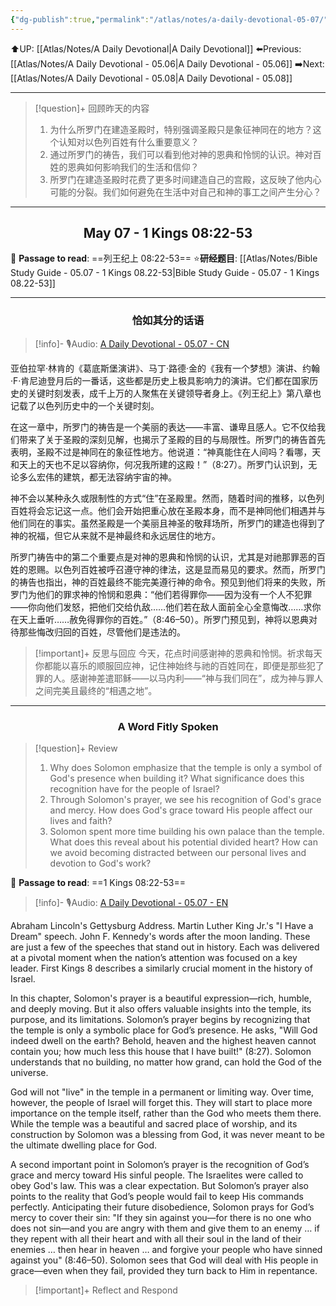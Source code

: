 ```yaml
---
{"dg-publish":true,"permalink":"/atlas/notes/a-daily-devotional-05-07/"}
---
```


 ⬆️UP: [[Atlas/Notes/A Daily Devotional\|A Daily Devotional]]
⬅️Previous: [[Atlas/Notes/A Daily Devotional - 05.06\|A Daily Devotional - 05.06]]
➡️Next: [[Atlas/Notes/A Daily Devotional - 05.08\|A Daily Devotional - 05.08]]

---

> [!question]+ 回顾昨天的内容
> 1. ⁠为什么所罗门在建造圣殿时，特别强调圣殿只是象征神同在的地方？这个认知对以色列百姓有什么重要意义？
> 2. 通过所罗门的祷告，我们可以看到他对神的恩典和怜悯的认识。神对百姓的恩典如何影响我们的生活和信仰？
> 3. 所罗门在建造圣殿时花费了更多时间建造自己的宫殿，这反映了他内心可能的分裂。我们如何避免在生活中对自己和神的事工之间产生分心？


---
## <center>May 07 -  1 Kings 08:22-53</center>

📖 **Passage to read**: ==列王纪上 08:22-53==
⭐**研经题目**: [[Atlas/Notes/Bible Study Guide - 05.07 - 1 Kings 08.22-53\|Bible Study Guide - 05.07 - 1 Kings 08.22-53]]

---
### <center>恰如其分的话语</center>

> [!info]- 🎙️Audio: [A Daily Devotional - 05.07 - CN]()

亚伯拉罕·林肯的《葛底斯堡演讲》、马丁·路德·金的《我有一个梦想》演讲、约翰·F·肯尼迪登月后的一番话，这些都是历史上极具影响力的演讲。它们都在国家历史的关键时刻发表，成千上万的人聚焦在关键领导者身上。《列王纪上》第八章也记载了以色列历史中的一个关键时刻。

在这一章中，所罗门的祷告是一个美丽的表达——丰富、谦卑且感人。它不仅给我们带来了关于圣殿的深刻见解，也揭示了圣殿的目的与局限性。所罗门的祷告首先表明，圣殿不过是神同在的象征性地方。他说道：“神真能住在人间吗？看哪，天和天上的天也不足以容纳你，何况我所建的这殿！”（8:27）。所罗门认识到，无论多么宏伟的建筑，都无法容纳宇宙的神。

神不会以某种永久或限制性的方式“住”在圣殿里。然而，随着时间的推移，以色列百姓将会忘记这一点。他们会开始把重心放在圣殿本身，而不是神同他们相遇并与他们同在的事实。虽然圣殿是一个美丽且神圣的敬拜场所，所罗门的建造也得到了神的祝福，但它从来就不是神最终和永远居住的地方。

所罗门祷告中的第二个重要点是对神的恩典和怜悯的认识，尤其是对祂那罪恶的百姓的恩赐。以色列百姓被呼召遵守神的律法，这是显而易见的要求。然而，所罗门的祷告也指出，神的百姓最终不能完美遵行神的命令。预见到他们将来的失败，所罗门为他们的罪求神的怜悯和恩典：“他们若得罪你——因为没有一个人不犯罪——你向他们发怒，把他们交给仇敌……他们若在敌人面前全心全意悔改……求你在天上垂听……赦免得罪你的百姓。”（8:46–50）。所罗门预见到，神将以恩典对待那些悔改归回的百姓，尽管他们是违法的。

> [!important]+ 反思与回应
今天，花点时间感谢神的恩典和怜悯。祈求每天你都能以喜乐的顺服回应神，记住神始终与祂的百姓同在，即便是那些犯了罪的人。感谢神差遣耶稣——以马内利——“神与我们同在”，成为神与罪人之间完美且最终的“相遇之地”。


---
### <center>A Word Fitly Spoken</center>

> [!question]+ Review
> 1. ⁠Why does Solomon emphasize that the temple is only a symbol of God's presence when building it? What significance does this recognition have for the people of Israel?
> 2. Through Solomon's prayer, we see his recognition of God's grace and mercy. How does God's grace toward His people affect our lives and faith?
> 3. Solomon spent more time building his own palace than the temple. What does this reveal about his potential divided heart? How can we avoid becoming distracted between our personal lives and devotion to God's work?

📖 **Passage to read**: ==1 Kings 08:22-53==

> [!info]- 🎙️Audio: [A Daily Devotional - 05.07 - EN]()  

Abraham Lincoln's Gettysburg Address. Martin Luther King Jr.'s "I Have a Dream" speech. John F. Kennedy's words after the moon landing. These are just a few of the speeches that stand out in history. Each was delivered at a pivotal moment when the nation’s attention was focused on a key leader. First Kings 8 describes a similarly crucial moment in the history of Israel.

In this chapter, Solomon's prayer is a beautiful expression—rich, humble, and deeply moving. But it also offers valuable insights into the temple, its purpose, and its limitations. Solomon’s prayer begins by recognizing that the temple is only a symbolic place for God’s presence. He asks, "Will God indeed dwell on the earth? Behold, heaven and the highest heaven cannot contain you; how much less this house that I have built!" (8:27). Solomon understands that no building, no matter how grand, can hold the God of the universe.

God will not "live" in the temple in a permanent or limiting way. Over time, however, the people of Israel will forget this. They will start to place more importance on the temple itself, rather than the God who meets them there. While the temple was a beautiful and sacred place of worship, and its construction by Solomon was a blessing from God, it was never meant to be the ultimate dwelling place for God.

A second important point in Solomon’s prayer is the recognition of God’s grace and mercy toward His sinful people. The Israelites were called to obey God's law. This was a clear expectation. But Solomon’s prayer also points to the reality that God’s people would fail to keep His commands perfectly. Anticipating their future disobedience, Solomon prays for God’s mercy to cover their sin: "If they sin against you—for there is no one who does not sin—and you are angry with them and give them to an enemy … if they repent with all their heart and with all their soul in the land of their enemies … then hear in heaven … and forgive your people who have sinned against you" (8:46–50). Solomon sees that God will deal with His people in grace—even when they fail, provided they turn back to Him in repentance.

> [!important]+ Reflect and Respond






 


































